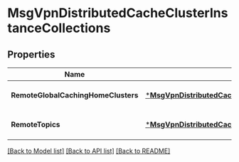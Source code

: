 # MsgVpnDistributedCacheClusterInstanceCollections

## Properties
Name | Type | Description | Notes
------------ | ------------- | ------------- | -------------
**RemoteGlobalCachingHomeClusters** | [***MsgVpnDistributedCacheClusterInstanceCollectionsRemoteglobalcachinghomeclusters**](MsgVpnDistributedCacheClusterInstanceCollectionsRemoteglobalcachinghomeclusters.md) |  | [optional] [default to null]
**RemoteTopics** | [***MsgVpnDistributedCacheClusterInstanceCollectionsRemotetopics**](MsgVpnDistributedCacheClusterInstanceCollectionsRemotetopics.md) |  | [optional] [default to null]

[[Back to Model list]](../README.md#documentation-for-models) [[Back to API list]](../README.md#documentation-for-api-endpoints) [[Back to README]](../README.md)

